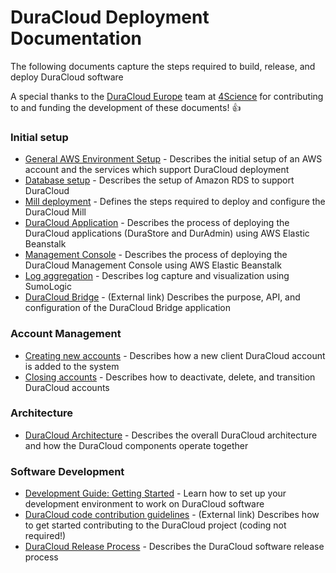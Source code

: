 # DuraCloud Deployment Documentation

The following documents capture the steps required to build, release, and deploy DuraCloud software

A special thanks to the [DuraCloud Europe](https://www.duracloudeurope.org/) team at [4Science](https://www.4science.it) for contributing to and funding the development of these documents! :thumbsup:

### Initial setup
* [General AWS Environment Setup](aws-setup.md) - Describes the initial setup of an AWS account and the services which support DuraCloud deployment
* [Database setup](database-setup.md) - Describes the setup of Amazon RDS to support DuraCloud
* [Mill deployment](mill-setup.md) - Defines the steps required to deploy and configure the DuraCloud Mill
* [DuraCloud Application](duracloud-webapp-setup.md) - Describes the process of deploying the DuraCloud applications (DuraStore and DurAdmin) using AWS Elastic Beanstalk
* [Management Console](management-console-setup.md) -  Describes the process of deploying the DuraCloud Management Console using AWS Elastic Beanstalk
* [Log aggregation](logging.md) - Describes log capture and visualization using SumoLogic
* [DuraCloud Bridge](https://wiki.lyrasis.org/display/DURACLOUDDOC/DuraCloud+Bridge) - (External link) Describes the purpose, API, and configuration of the DuraCloud Bridge application

### Account Management
* [Creating new accounts](creating-new-accounts.md) - Describes how a new client DuraCloud account is added to the system
* [Closing accounts](closing-accounts.md) - Describes how to deactivate, delete, and transition DuraCloud accounts

### Architecture
* [DuraCloud Architecture](architecture.md) - Describes the overall DuraCloud architecture and how the DuraCloud components operate together

### Software Development
* [Development Guide: Getting Started](dev-guide-getting-started.md) - Learn how to set up your development environment to work on DuraCloud software
* [DuraCloud code contribution guidelines](https://github.com/duracloud/duracloud/blob/master/CONTRIBUTING.md) - (External link) Describes how to get started contributing to the DuraCloud project (coding not required!)
* [DuraCloud Release Process](release-new-version.md) - Describes the DuraCloud software release process
